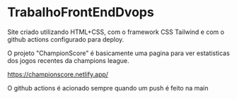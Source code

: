 # TrabalhoFrontEndDvops
Site criado utilizando HTML+CSS, com o framework CSS Tailwind e com o github actions configurado para deploy.

O projeto "ChampionScore" é basicamente uma pagina para ver estatisticas dos jogos recentes da champions league.

https://championscore.netlify.app/

O github actions é acionado sempre quando um push é feito na main
